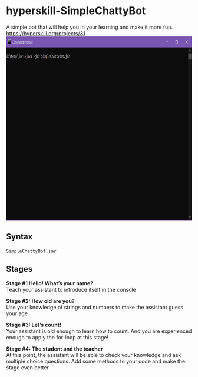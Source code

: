 # hyperskill-SimpleChattyBot
A simple bot that will help you in your learning and make it more fun.  
https://hyperskill.org/projects/31  
<img src="https://github.com/CodePredator01/HYPER_SKILL/blob/master/Projects/SimpleChattyBot/SimpleChattyBot.gif" width="800" height="500" />

## Syntax
```
SimpleChattyBot.jar
```

## Stages
**Stage #1 Hello! What’s your name?**   
Teach your assistant to introduce itself in the console

**Stage #2: How old are you?**   
Use your knowledge of strings and numbers to make the assistant guess your age

**Stage #3: Let’s count!**   
Your assistant is old enough to learn how to count. And you are experienced enough to apply the for-loop at this stage!

**Stage #4: The student and the teacher**   
At this point, the assistant will be able to check your knowledge and ask multiple choice questions. Add some methods to your code and make the stage even better
